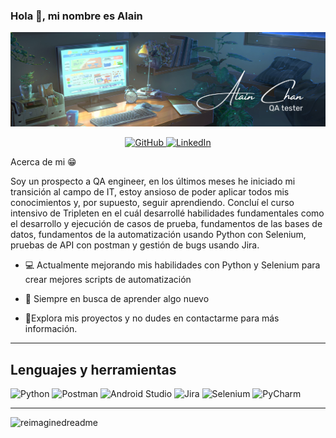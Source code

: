 ### Hola 👋, mi nombre es Alain
![Mi Imagen](https://github.com/Alainjc/Alainjc/blob/main/Fondo%20linkedin.png)


<div align="center">
  <a href="https://github.com/Alainjc">
    <img src="https://img.shields.io/badge/github-%23121011.svg?style=for-the-badge&logo=github&logoColor=white" alt="GitHub">
  </a>
  <a href="https://www.linkedin.com/in/alainjcp/">
    <img src="https://img.shields.io/badge/linkedin-%230077B5.svg?style=for-the-badge&logo=linkedin&logoColor=white" alt="LinkedIn">
  </a>
</div>

Acerca de mi :grin:

Soy un prospecto a QA engineer, en los últimos meses he iniciado mi transición al campo de IT, estoy ansioso de poder aplicar todos mis conocimientos y, por supuesto, seguir aprendiendo. Concluí el curso intensivo de Tripleten en el cuál desarrollé habilidades fundamentales como el desarrollo y ejecución de casos de prueba, fundamentos de las bases de datos, fundamentos de la automatización usando Python con Selenium, pruebas de API con postman y gestión de bugs usando Jira.

- :computer: Actualmente mejorando mis habilidades con Python y Selenium para crear mejores scripts de automatización

- :brain: Siempre en busca de aprender algo nuevo

- :mag_right:Explora mis proyectos y no dudes en contactarme para más información.


---

## Lenguajes y herramientas
![Python](https://img.shields.io/badge/python-3670A0?style=for-the-badge&logo=python&logoColor=ffdd54)
![Postman](https://img.shields.io/badge/Postman-FF6C37?style=for-the-badge&logo=postman&logoColor=white)
![Android Studio](https://img.shields.io/badge/android%20studio-346ac1?style=for-the-badge&logo=android%20studio&logoColor=white)
![Jira](https://img.shields.io/badge/jira-%230A0FFF.svg?style=for-the-badge&logo=jira&logoColor=white)
![Selenium](https://img.shields.io/badge/-selenium-%43B02A?style=for-the-badge&logo=selenium&logoColor=white)
![PyCharm](https://img.shields.io/badge/pycharm-143?style=for-the-badge&logo=pycharm&logoColor=black&color=black&labelColor=green)

---

<img src="https://myreadme.vercel.app/api/embed/Alainjc?panels=userstatistics,toprepositories,toplanguages,commitgraph" alt="reimaginedreadme" />




